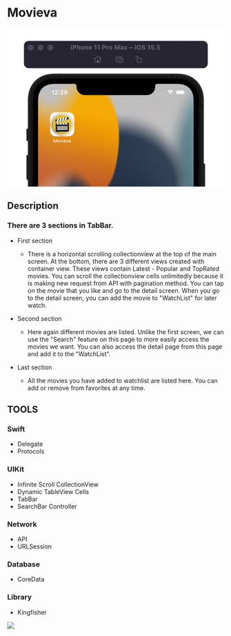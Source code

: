 # Movieva


<img src="https://github.com/kerimozek/Movieva/blob/main/Movieva/app%20images/movieva%20app%20icon.png"> 



## Description

### There are 3 sections in TabBar.
- First section
  - There is a horizontal scrolling collectionview at the top of the main screen. At the bottom, there are 3 different views created with container view. These views contain Latest - Popular and TopRated movies. You can scroll the collectionview cells unlimitedly because it is making new request from API with pagination method. You can tap on the movie that you like and go to the detail screen. When you go to the detail screen, you can add the movie to "WatchList" for later watch.
  
- Second section
  - Here again different movies are listed. Unlike the first screen, we can use the "Search" feature on this page to more easily access the movies we want. You can also access the detail page from this page and add it to the "WatchList".

- Last section
  - All the movies you have added to watchlist are listed here. You can add or remove from favorites at any time.
  
## TOOLS
  
### Swift
- Delegate
- Protocols
  
### UIKit
- Infinite Scroll CollectionView
- Dynamic TableView Cells
- TabBar
- SearchBar Controller
  
### Network
- API
- URLSession
  
### Database
- CoreData

### Library
- Kingfisher

<img src="https://github.com/kerimozek/Movieva/blob/main/Movieva/app%20images/movieva%20app.mp4"> 
